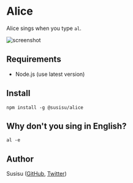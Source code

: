 # Alice
Alice sings when you type `al`.

![screenshot](https://github.com/susisu/alice/wiki/images/al_ja.gif)

## Requirements
* Node.js (use latest version)

## Install
``` shell
npm install -g @susisu/alice
```

## Why don't you sing in English?
``` shell
al -e
```

## Author
Susisu ([GitHub](https://github.com/susisu), [Twitter](https://twitter.com/susisu2413))
